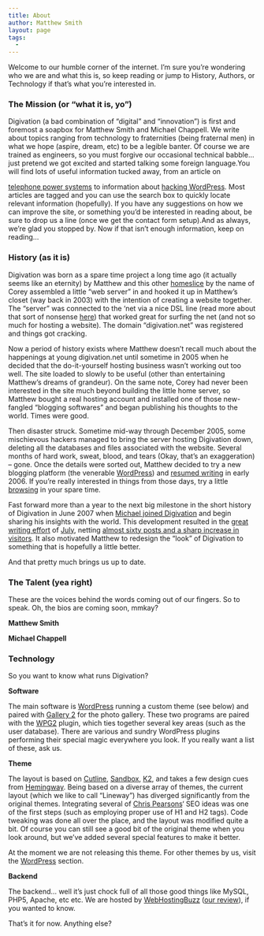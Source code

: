 ```yaml
---
title: About
author: Matthew Smith
layout: page
tags:
  - 
---
```

Welcome to our humble corner of the internet. I&#8217;m sure you&#8217;re wondering who we are and what this is, so keep reading or jump to History, Authors, or Technology if that&#8217;s what you&#8217;re interested in.

### The Mission (or &#8220;what it is, yo&#8221;)

Digivation (a bad combination of &#8220;digital&#8221; and &#8220;innovation&#8221;) is first and foremost a soapbox for Matthew Smith and Michael Chappell. We write about topics ranging from technology to fraternities (being fraternal men) in what we hope (aspire, dream, etc) to be a legible banter. Of course we are trained as engineers, so you must forgive our occasional technical babble&#8230; just pretend we got excited and started talking some foreign language.<h3combination></h3combination>You will find lots of useful information tucked away, from an article on 

[telephone power systems][1] to information about [hacking WordPress][2]. Most articles are tagged and you can use the search box to quickly locate relevant information (hopefully). If you have any suggestions on how we can improve the site, or something you&#8217;d be interested in reading about, be sure to drop us a line (once we get the contact form setup).And as always, we&#8217;re glad you stopped by. Now if that isn&#8217;t enough information, keep on reading&#8230;</p> 
### History (as it is)

Digivation was born as a spare time project a long time ago (it actually seems like an eternity) by Matthew and this other [homeslice][3] by the name of Corey assembled a little &#8220;web server&#8221; in and hooked it up in Matthew&#8217;s closet (way back in 2003) with the intention of creating a website together. The &#8220;server&#8221; was connected to the &#8216;net via a nice DSL line (read more about that sort of nonsense [here][4]) that worked great for surfing the net (and not so much for hosting a website). The domain &#8220;digivation.net&#8221; was registered and things got cracking.

Now a period of history exists where Matthew doesn&#8217;t recall much about the happenings at young digivation.net until sometime in 2005 when he decided that the do-it-yourself hosting business wasn&#8217;t working out too well. The site loaded to slowly to be useful (other than entertaining Matthew&#8217;s dreams of grandeur). On the same note, Corey had never been interested in the site much beyond building the little home server, so Matthew bought a real hosting account and installed one of those new-fangled &#8220;blogging softwares&#8221; and began publishing his thoughts to the world. Times were good.

Then disaster struck. Sometime mid-way through December 2005, some mischievous hackers managed to bring the server hosting Digivation down, deleting all the databases and files associated with the website. Several months of hard work, sweat, blood, and tears (Okay, that&#8217;s an exaggeration) &#8211; gone. Once the details were sorted out, Matthew decided to try a new blogging platform (the venerable [WordPress][5]) and [resumed writing][6] in early 2006. If you&#8217;re really interested in things from those days, try a little [browsing][7] in your spare time.

Fast forward more than a year to the next big milestone in the short history of Digivation in June 2007 when [Michael joined Digivation][8] and begin sharing his insights with the world. This development resulted in the [great writing effort][9] of [July][10], netting [almost sixty posts and a sharp increase in visitors][11]. It also motivated Matthew to redesign the &#8220;look&#8221; of Digivation to something that is hopefully a little better.

And that pretty much brings us up to date.

### The Talent (yea right)

These are the voices behind the words coming out of our fingers. So to speak. Oh, the bios are coming soon, mmkay?

**Matthew Smith**

**Michael Chappell**

### Technology

So you want to know what runs Digivation?

**Software**

The main software is [WordPress][5] running a custom theme (see below) and paired with [Gallery 2][12] for the photo gallery. These two programs are paired with the [WPG2][13] plugin, which ties together several key areas (such as the user database). There are various and sundry WordPress plugins performing their special magic everywhere you look. If you really want a list of these, ask us.

**Theme**

The layout is based on [Cutline][14], [Sandbox][15], [K2][16], and takes a few design cues from [Hemingway][17]. Being based on a diverse array of themes, the current layout (which we like to call &#8220;Lineway&#8221;) has diverged significantly from the original themes. Integrating several of [Chris Pearsons][18]&#8216; SEO ideas was one of the first steps (such as employing proper use of H1 and H2 tags). Code tweaking was done all over the place, and the layout was modified quite a bit. Of course you can still see a good bit of the original theme when you look around, but we&#8217;ve added several special features to make it better.

At the moment we are not releasing this theme. For other themes by us, visit the [WordPress][2] section.

**Backend**

The backend&#8230; well it&#8217;s just chock full of all those good things like MySQL, PHP5, Apache, etc etc. We are hosted by [WebHostingBuzz][19] ([our review][20]), if you wanted to know.

That&#8217;s it for now. Anything else?

 [1]: http://archive.digivation.net/2006/08/11/why-telephones-use-negative-forty-eight-volts-dc/
 [2]: http://archive.digivation.net/wordpress/
 [3]: http://www.urbandictionary.com/define.php?term=homeslice "n. To be used in same context of of Homeboy."
 [4]: http://www.dslwebserver.com/
 [5]: http://wordpress.org
 [6]: http://archive.digivation.net/2006/01/24/welcome-back/
 [7]: http://archive.digivation.net/browse/
 [8]: http://archive.digivation.net/2007/06/22/and-now-id-like-to-introduce/
 [9]: http://archive.digivation.net/2007/06/25/july-goals/
 [10]: http://archive.digivation.net/2007/07/
 [11]: http://archive.digivation.net/2007/08/01/july-web-goal-results-are-in/
 [12]: http://gallery.menalto.com/
 [13]: http://wpg2.galleryembedded.com/index.php?title=Main_Page
 [14]: http://cutline.tubetorial.com/
 [15]: http://www.plaintxt.org/themes/sandbox/
 [16]: http://getk2.com
 [17]: http://warpspire.com/hemingway
 [18]: http://www.pearsonified.com/
 [19]: http://www.webhostingbuzz.com/idev/idevaffiliate.php?id=438
 [20]: http://archive.digivation.net/2007/07/03/webhostingbuzz-review/
